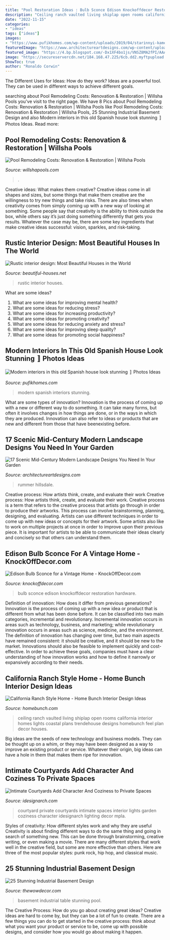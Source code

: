 ```yaml
---
title: "Pool Restoration Ideas : Bulb Sconce Edison Knockoffdecor Restoration Hardware"
description: "Ceiling ranch vaulted living shiplap open rooms california interior homes lights coastal plans trendehouse designs homebunch feel plan decor houses"
date: "2022-11-15"
categories:
- "ideas"
tags: ["ideas"]
images:
- "https://www.pufikhomes.com/wp-content/uploads/2019/04/starinnyi-kamennyi-dom-i-sovremennye-interiery-1.jpg"
featuredImage: "https://www.architectureartdesigns.com/wp-content/uploads/2017/02/17-Scenic-Mid-Century-Modern-Landscape-Designs-You-Need-In-Your-Garden-14.jpg"
featured_image: "https://4.bp.blogspot.com/-Dx1XF4bo1js/VNSZ8MA2fPI/AAAAAAAADi8/eYp2MV0C6m4/s1600/Rustic%2Binterior%2B5.jpg"
image: "https://secureservercdn.net/184.168.47.225/6cb.dd2.myftpupload.com/wp-content/uploads/2015/08/DRHA407H_after-basement-pool-table_h.jpg.rend_.hgtvcom.1280.960.jpeg"
ShowToc: true
author: "Ronaldo Corwin"
---
```



The Different Uses for Ideas: How do they work?
Ideas are a powerful tool. They can be used in different ways to achieve different goals.

	

		
searching about Pool Remodeling Costs: Renovation &amp; Restoration | Willsha Pools you've visit to the right page. We have 8 Pics about Pool Remodeling Costs: Renovation &amp; Restoration | Willsha Pools like Pool Remodeling Costs: Renovation &amp; Restoration | Willsha Pools, 25 Stunning Industrial Basement Design and also Modern interiors in this old Spanish house look stunning 〛 Photos Ideas. Read more:
		
    
## Pool Remodeling Costs: Renovation &amp; Restoration | Willsha Pools

<img loading=lazy src="https://willshapools.com/wp-content/uploads/2020/11/before-after-pool-remodel-dfw-1024x1024.jpg" onerror="this.onerror=null;this.src='https://tse1.mm.bing.net/th?id=OIP.aTZLL91AKLB5wUl3Me1siAHaHa&amp;pid=15.1';" alt="Pool Remodeling Costs: Renovation &amp; Restoration | Willsha Pools">

_Source: willshapools.com_

>. 

	

Creative ideas: What makes them creative?
Creative ideas come in all shapes and sizes, but some things that make them creative are the willingness to try new things and take risks. There are also times when creativity comes from simply coming up with a new way of looking at something. Some people say that creativity is the ability to think outside the box, while others say it’s just doing something differently that gets you results. Whatever the case may be, there are some key ingredients that make creative ideas successful: vision, sparkles, and risk-taking.

    
## Rustic Interior Design: Most Beautiful Houses In The World

<img loading=lazy src="https://4.bp.blogspot.com/-Dx1XF4bo1js/VNSZ8MA2fPI/AAAAAAAADi8/eYp2MV0C6m4/s1600/Rustic%2Binterior%2B5.jpg" onerror="this.onerror=null;this.src='https://tse4.mm.bing.net/th?id=OIP.PwSOWPzIradMCKU9v8LaMgHaLA&amp;pid=15.1';" alt="Rustic interior design: Most Beautiful Houses in the World">

_Source: beautiful-houses.net_

>rustic interior houses. 

	

What are some ideas?
1. What are some ideas for improving mental health? 
2. What are some ideas for reducing stress? 
3. What are some ideas for increasing productivity? 
4. What are some ideas for promoting creativity?
5. What are some ideas for reducing anxiety and stress? 
6. What are some ideas for improving sleep quality?
7. What are some ideas for promoting social happiness?

    
## Modern Interiors In This Old Spanish House Look Stunning 〛 Photos Ideas

<img loading=lazy src="https://www.pufikhomes.com/wp-content/uploads/2019/04/starinnyi-kamennyi-dom-i-sovremennye-interiery-1.jpg" onerror="this.onerror=null;this.src='https://tse1.mm.bing.net/th?id=OIP.QuLLi6LMf3AuvEXhxHWEVQHaE2&amp;pid=15.1';" alt="Modern interiors in this old Spanish house look stunning 〛 Photos Ideas">

_Source: pufikhomes.com_

>modern spanish interiors stunning. 

	

What are some types of innovation?
Innovation is the process of coming up with a new or different way to do something. It can take many forms, but often it involves changes in how things are done, or in the ways in which they are produced. Innovation can also refer to ideas or products that are new and different from those that have beenexisting before.

    
## 17 Scenic Mid-Century Modern Landscape Designs You Need In Your Garden

<img loading=lazy src="https://www.architectureartdesigns.com/wp-content/uploads/2017/02/17-Scenic-Mid-Century-Modern-Landscape-Designs-You-Need-In-Your-Garden-14.jpg" onerror="this.onerror=null;this.src='https://tse2.mm.bing.net/th?id=OIP.HEFS9EzMzM6tvSXRtr88yAHaFj&amp;pid=15.1';" alt="17 Scenic Mid-Century Modern Landscape Designs You Need In Your Garden">

_Source: architectureartdesigns.com_

>rummer hillsdale. 

	

Creative process: How artists think, create, and evaluate their work
Creative process: How artists think, create, and evaluate their work.
Creative process is a term that refers to the creative process that artists go through in order to produce their artworks. This process can involve brainstorming, planning, designing, and evaluating. Artists can use different techniques in order to come up with new ideas or concepts for their artwork. Some artists also like to work on multiple projects at once in order to improve upon their previous piece. It is important for artists to be able to communicate their ideas clearly and concisely so that others can understand them.

    
## Edison Bulb Sconce For A Vintage Home - KnockOffDecor.com

<img loading=lazy src="https://knockoffdecor.com/wp-content/uploads/2016/05/edison-bulb-sconce.jpg" onerror="this.onerror=null;this.src='https://tse4.mm.bing.net/th?id=OIP.-ghCW3v-4uff7ThumYidYQHaLj&amp;pid=15.1';" alt="Edison Bulb Sconce for a Vintage Home - KnockOffDecor.com">

_Source: knockoffdecor.com_

>bulb sconce edison knockoffdecor restoration hardware. 

	

Definition of innovation: How does it differ from previous generations?
Innovation is the process of coming up with a new idea or product that is different from what has been done before. It can be classified into two main categories, incremental and revolutionary. Incremental innovation occurs in areas such as technology, business, and marketing; while revolutionary innovation occurs in areas such as science, medicine, and the environment. 
The definition of innovation has changing over time, but two main aspects have remained consistent: it should be creative, and it should be new to the market. Innovations should also be feasible to implement quickly and cost-effective. In order to achieve these goals, companies must have a clear understanding of how innovation works and how to define it narrowly or expansively according to their needs.

    
## California Ranch Style Home - Home Bunch Interior Design Ideas

<img loading=lazy src="https://www.homebunch.com/wp-content/uploads/2016/12/Family-room.jpg" onerror="this.onerror=null;this.src='https://tse4.mm.bing.net/th?id=OIP.HhnSsPcFoLwF7XRGVsWAwAHaFh&amp;pid=15.1';" alt="California Ranch Style Home - Home Bunch Interior Design Ideas">

_Source: homebunch.com_

>ceiling ranch vaulted living shiplap open rooms california interior homes lights coastal plans trendehouse designs homebunch feel plan decor houses. 

	

Big ideas are the seeds of new technology and business models. They can be thought up on a whim, or they may have been designed as a way to improve an existing product or service. Whatever their origin, big ideas can have a hole in them that makes them ripe for innovation.

    
## Intimate Courtyards Add Character And Coziness To Private Spaces

<img loading=lazy src="http://www.idesignarch.com/wp-content/uploads/mplaCourtyardsPatios-6.jpg" onerror="this.onerror=null;this.src='https://tse4.mm.bing.net/th?id=OIP.MwI4LqgBg9LwxXHgiPbnKQHaJl&amp;pid=15.1';" alt="Intimate Courtyards Add Character And Coziness to Private Spaces">

_Source: idesignarch.com_

>courtyard private courtyards intimate spaces interior lights garden coziness character idesignarch lighting decor mpla. 

	

Styles of creativity: How different styles work and why they are useful
Creativity is about finding different ways to do the same thing and going in search of something new. This can be done through brainstorming, creative writing, or even making a movie. There are many different styles that work well in the creative field, but some are more effective than others. Here are three of the most popular styles: punk rock, hip hop, and classical music.

    
## 25 Stunning Industrial Basement Design

<img loading=lazy src="https://secureservercdn.net/184.168.47.225/6cb.dd2.myftpupload.com/wp-content/uploads/2015/08/DRHA407H_after-basement-pool-table_h.jpg.rend_.hgtvcom.1280.960.jpeg" onerror="this.onerror=null;this.src='https://tse1.mm.bing.net/th?id=OIP.1p-eavw7PaYMb68feUIA5gHaFj&amp;pid=15.1';" alt="25 Stunning Industrial Basement Design">

_Source: thewowdecor.com_

>basement industrial table stunning pool. 

	

The Creative Process: How do you go about creating great ideas?
Creative ideas are hard to come by, but they can be a lot of fun to create. There are a few things you can do to get started in the creative process: think about what you want your product or service to be, come up with possible designs, and consider how you would go about making it happen.

